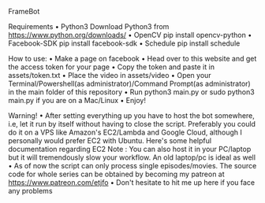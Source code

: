 
FrameBot

Requirements
• Python3 Download Python3 from https://www.python.org/downloads/ 
• OpenCV pip install opencv-python 
• Facebook-SDK pip install facebook-sdk 
• Schedule pip install schedule 

How to use:
• Make a page on facebook
• Head over to this website and get the access token for your page
• Copy the token and paste it in assets/token.txt
• Place the video in assets/video
• Open your Terminal/Powershell(as administrator)/Command Prompt(as administrator) in the main folder of this repository
• Run python3 main.py or sudo python3 main.py if you are on a Mac/Linux
• Enjoy!

Warning!
• After setting everything up you have to host the bot somewhere, i.e, let it run by itself without having to close the script. Preferably you could do it on a VPS like Amazon's EC2/Lambda and Google Cloud, although I personally would prefer EC2 with Ubuntu. Here's some helpful documentation regarding EC2 Note : You can also host it in your PC/laptop but it will tremendously slow your workflow. An old laptop/pc is ideal as well
• As of now the script can only process single episodes/movies. The source code for whole series can be obtained by becoming my patreon at https://www.patreon.com/etjfo
• Don't hesitate to hit me up here if you face any problems

